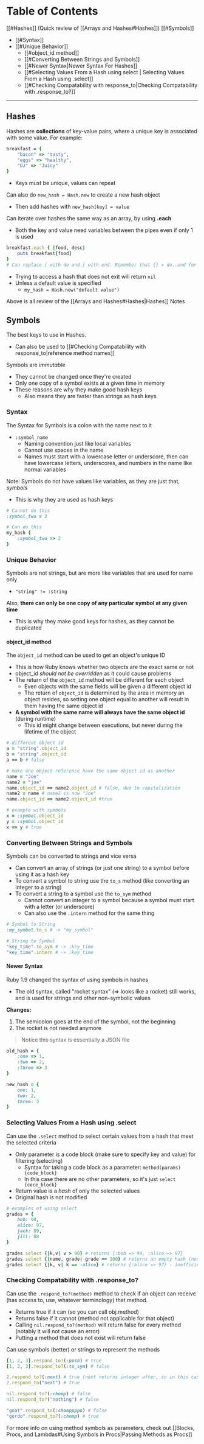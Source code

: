 # Table of Contents
[[#Hashes]] (Quick review of [[Arrays and Hashes#Hashes]])
[[#Symbols]]
- [[#Syntax]]
- [[#Unique Behavior]]
	- [[#object_id method]]
	- [[#Converting Between Strings and Symbols]]
	- [[#Newer Syntax|Newer Syntax For Hashes]]
	- [[#Selecting Values From a Hash using select | Selecting Values From a Hash using .select]]
	- [[#Checking Compatability with response_to|Checking Compatability with .response_to?]]

---

## Hashes
Hashes are **collections** of key-value pairs, where a unique key is associated with some value. For example:
```rb
breakfast = {
	"bacon" => "tasty",
	"eggs" => "healthy",
	"OJ" => "Juicy"
}
```
- Keys must be unique, values can repeat

Can also do `new_hash = Hash.new` to create a new hash object
- Then add hashes with `new_hash[key] = value`

Can iterate over hashes the same way as an array, by using **.each**
- Both the key and value need variables between the pipes even if only 1 is used
```rb
breakfast.each { |food, desc| 
	puts breakfast[food]
}
# Can replace { with do and } with end. Remember that {} = do..end for this
```

- Trying to access a hash that does not exit will return `nil`
- Unless a default value is specified 
	- `my_hash = Hash.new("default value")`

Above is all review of the [[Arrays and Hashes#Hashes|Hashes]] Notes

## Symbols
The best keys to use in Hashes.
- Can also be used to [[#Checking Compatability with response_to|reference method names]] 

Symbols are *immutable*
- They cannot be changed once they're created
- Only one copy of a symbol exists at a given time in memory
- These reasons are why they make good hash keys
	- Also means they are faster than strings as hash keys

### Syntax
The Syntax for Symbols is a colon with the name next to it
- `:symbol_name`
	- Naming convention just like local variables
	- Cannot use spaces in the name
	- Names must start with a lowercase letter or underscore, then can have lowercase letters, underscores, and numbers in the name like normal variables

Note: Symbols do not have values like variables, as they are just that, *symbols*
- This is why they are used as hash keys
```rb
# Cannot do this
:symbol_two = 2

# Can do this
my_hash {
	:symbol_two => 2
}
```

### Unique Behavior
Symbols are not strings, but are more like variables that are used for name only
- `"string" != :string`

Also, **there can only be one copy of any particular symbol at any given time**
- This is why they make good keys for hashes, as they cannot be duplicated

#### object_id method
The `object_id` method can be used to get an object's unique ID
- This is how Ruby knows whether two objects are the exact same or not
- object_id *should not be overridden* as it could cause problems
- The return of the `object_id` method will be different for each object
	- Even objects with the same fields will be given a different object id
	- The return of `object_id` is determined by the area in memory an object resides, so setting one object equal to another will result in them having the same object id
- **A symbol with the same name will always have the same object id** (during runtime)
	- This id might change between executions, but never during the lifetime of the object

```rb
# different object id
a = "string".object_id
b = "string".object_id
a == b # false

# make one object reference have the same object id as another
name = "Joe"
name2 = "joe"
name.object_id == name2.object_id # false, due to capitalization
name2 = name # name2 is now "Joe"
name.object_id == name2.object_id #true

# example with symbols
x = :symbol.object_id
y = :symbol.object_id
x == y # true
```

### Converting Between Strings and Symbols
Symbols can be converted to strings and vice versa
- Can convert an array of strings (or just one string) to a symbol before using it as a hash key
- To convert a symbol to string use the `to_s` method (like converting an integer to a string)
- To convert a string to a symbol use the `to_sym` method
	- Cannot convert an integer to a symbol because a symbol must start with a letter (or underscore)
	- Can also use the `.intern` method for the same thing

```rb
# Symbol to String
:my_symbol.to_s # -> "my_symbol"

# String to Symbol
"key_time".to_sym # -> :key_time
"key_time".intern # -> :key_time
```

#### Newer Syntax
Ruby 1.9 changed the syntax of using symbols in hashes
- The old syntax, called "rocket syntax" (=> looks like a rocket) still works, and is used for strings and other non-symbolic values

**Changes:**
1. The semicolon goes at the end of the symbol, not the beginning
2. The rocket is not needed anymore

>Notice this syntax is essentially a JSON file

```rb
old_hash = {
	:one => 1,
	:two => 2,
	:three => 3
}

new_hash = {
	one: 1,
	two: 2,
	three: 3
}
```

### Selecting Values From a Hash using .select
Can use the `.select` method to select certain values from a hash that meet the selected criteria
- Only parameter is a code block (make sure to specify key and value) for filtering (selecting)
	- Syntax for taking a code block as a parameter: `method(params) {code_block}`
	- In this case there are no other parameters, so it's just `select {coce_block}`
- Return value is a *hash* of only the selected values
- Original hash is not modified

```rb
# examples of using select
grades = {
	bob: 94,
	alice: 97,
	jack: 89,
	jill: 88
}

grades.select {|k,v| v > 90} # returns {:bob => 94, :alice => 97}
grades.select {|name, grade| grade == 100} # returns an empty hash (not nil)
grades.select {|k, v| k == :alice} # returns {:alice => 97} - inefficient way to getting a hash with a specific key

```

### Checking Compatability with .response_to? 
Can use the `.respond_to?(method)` method to check if an object can receive (has access to, use, whatever terminology) that method.
- Returns true if it can (so you can call obj.method)
- Returns false if it cannot (method not applicable for that object)
- Calling `nil.respond_to?(method)` will return false for every method (notably it will not cause an error)
- Putting a method that does not exist will return false

Can use symbols (better) or strings to represent the methods
```rb
[1, 2, 3].respond_to?(:push) # true
[1, 2, 3].respond_to?(:to_sym) # false

2.respond_to?(:next) # true (next returns integer after, so in this case 3)
2.respond_to("next") # true

nil.respond_to?(:chomp) # false
nil.respond_to?("nothing") # false

"goat".respond_to(:chomppppo) # false
"gordo".respond_to?(:chomp) # true
```

For more info on using method symbols as parameters, check out [[Blocks, Procs, and Lambdas#Using Symbols in Procs|Passing Methods as Procs]]
